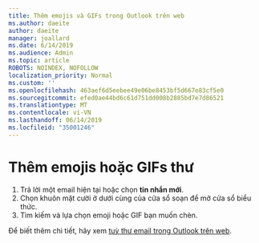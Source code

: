 ```yaml
---
title: Thêm emojis và GIFs trong Outlook trên web
ms.author: daeite
author: daeite
manager: joallard
ms.date: 6/14/2019
ms.audience: Admin
ms.topic: article
ROBOTS: NOINDEX, NOFOLLOW
localization_priority: Normal
ms.custom: ''
ms.openlocfilehash: 463aef6d5eebee49e06be8453bf5d667e83cf5e0
ms.sourcegitcommit: efed0ae44bd6c61d751dd008b2885bd7e7d86521
ms.translationtype: MT
ms.contentlocale: vi-VN
ms.lasthandoff: 06/14/2019
ms.locfileid: "35001246"
---
```

# <a name="add-emojis-or-gifs-to-messages"></a>Thêm emojis hoặc GIFs thư

1. Trả lời một email hiện tại hoặc chọn **tin nhắn mới**.
1. Chọn khuôn mặt cười ở dưới cùng của cửa sổ soạn để mở cửa sổ biểu thức.
1. Tìm kiếm và lựa chọn emoji hoặc GIF bạn muốn chèn.

Để biết thêm chi tiết, hãy xem [tuỳ thư email trong Outlook trên web](https://support.office.com/article/079442eb-6b41-4ff5-b6e0-a83d3967ac41).